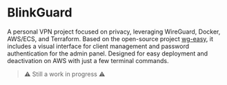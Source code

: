 # BlinkGuard

A personal VPN project focused on privacy, leveraging WireGuard, Docker, AWS/ECS, and Terraform. Based on the open-source project [wg-easy](https://github.com/wg-easy/wg-easy), it includes a visual interface for client management and password authentication for the admin panel. Designed for easy deployment and deactivation on AWS with just a few terminal commands.

> ⚠️ Still a work in progress ⚠️
